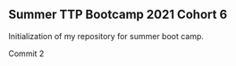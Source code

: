 ## Summer TTP Bootcamp 2021 Cohort 6
Initialization of my repository for summer boot camp.

Commit 2
